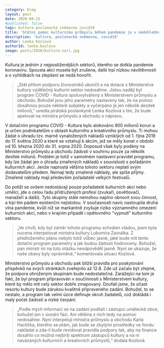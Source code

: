 ```yaml
---
category: blog
layout: post
date: 2020-09-22
#published: false
tags: kultura poslanecká_sněmovna covid19
title: 'Státní pomoc kulturnímu průmyslu během pandemie je v nedohlednu. Piráti žádají nápravu'
description: 'kultura, poslanecká sněmovna, covid19'
author: Lenka Kozlová
authorId: lenka.kozlova
image: posts/2020/kultura-zari.jpg
---
```


Kultura je jedním z nejpostiženějších sektorů, kterého se dotkla pandemie koronaviru. Spousta akcí musela být zrušena, další trpí nízkou návštěvností a o vyhlídkách na zlepšení se nedá hovořit. 

> „Stát přitom podporu živnostníků ukončil a na dotace z Ministerstva kultury výdělečný kulturní sektor nedosáhne. Jistou nadějí byl program COVID - Kultura spoluvytvářený s Ministerstvem průmyslu a obchodu. Bohužel jsou jeho parametry nastaveny tak, že na pomoc dosáhnou pouze některé subjekty a vyčerpáno je jen několik desítek milionů,“ uvedla pirátská poslankyně Lenka Kozlová s tím, že bude apelovat na ministra průmyslu a obchodu o nápravu.

V dotačním programu COVID - Kultura bylo alokováno 900 milionů korun a je určen podnikatelům v oblasti kulturního a kreativního průmyslu. Ti mohou žádat o úhradu tzv. marně vynaložených nákladů vzniklých od 1. října 2019 do 17. května 2020 a které se vztahují k akcím, jež se měly konat v období od 10. března 2020 do 31. srpna 2020. Doposud však byly podány na Ministerstvo průmyslu a obchodu žádosti v souhrnu pouze za několik desítek milionů. Problém je totiž v samotném nastavení pravidel programu, kdy lze žádat jen o úhradu zmařených nákladů v souvislosti s pořádáním kulturních akcí. Jenže naprostá většina tohoto sektoru neplatí svým dodavatelům předem. Nemají tedy zmařené náklady, ale spíše příjmy. Zmařené náklady mají především pořadatelé velkých festivalů.

Do potíží se ovšem nedostávají pouze pořadatelé kulturních akcí nebo umělci, jde o celou řadu přidružených profesí (zvukaři, osvětlovači, manažeři a další). Tyto skupiny stále nemohou naplno obnovit svou činnost, a trpí tím pádem existenční nejistotou. V současnosti navíc nastoupila druhá vlna pandemie, kvůli níž se markantně zvyšuje riziko významného omezení kulturních akcí, nebo v krajním případě i opětovného "vypnutí" kulturního sektoru.

> „Ve chvíli, kdy byl záměr tohoto programu schválen vládou, jsem byla nucena interpelovat ministra kultury Lubomíra Zaorálka. Z předloženého plánu nebylo totiž vůbec jasné, jaké bude mít tento dotační program parametry a jak budou žádosti hodnoceny. Bohužel,  pan ministr mi na tuto otázku neodpověděl jasně. Nyní se ukazuje, že naše obavy byly oprávněné,“ komentovala situaci Kozlová.

Ministerstvo průmyslu a obchodu pak bližší pravidla pro poskytování příspěvků na svých stránkách zveřejnilo až 12.8. Zde už začalo být zřejmé, že podpora ohroženým skupinám bude nedostatečná. Zarážející na tom je fakt, že byl program připravován v součinnosti s Ministerstvem kultury, které by mělo mít celý sektor dobře zmapovaný. Doufali jsme, že účast resortu kultury bude zárukou kvalitně připraveného zadání. Bohužel, to se nestalo, a program tak velmi úzce definuje okruh žadatelů, což dokládá i malý počet žádostí a nízké čerpání.

> „Podle mých informací se na zadání podíleli i zástupci umělecké obce, bohužel jen v úvodní fázi. Ani většina z nich tedy na pomoc nedosáhne. Nyní interpeluji ministra průmyslu a obchodu Karla Havlíčka, kterého se ptám, jak bude se zbylými prostředky ve fondu nakládat a zda-li bude revidovat pravidla podpory tak, aby na finance dosáhlo co možná nejširší spektrum zástupců kultury a na ní navázaných  kulturních a kreativních průmyslů,“ dodala Kozlová.
